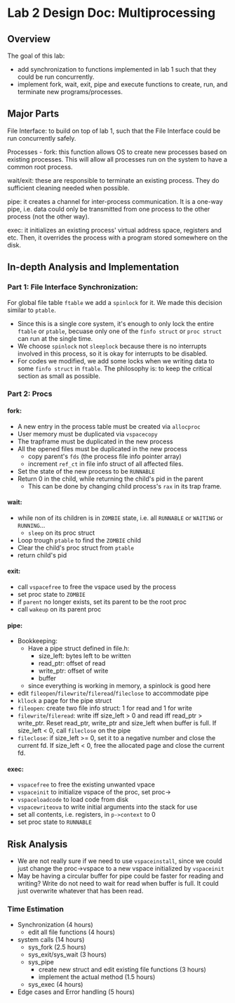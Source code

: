 # Lab 2 Design Doc: Multiprocessing

## Overview

The goal of this lab:
 - add synchronization to functions implemented in lab 1 such that they could be run concurrently.
 - implement fork, wait, exit, pipe and execute functions to create, run, and terminate new programs/processes.

## Major Parts
File Interface: to build on top of lab 1, such that the File Interface could be run concurrently safely.

Processes - fork: this function allows OS to create new processes based on existing processes. This will allow all processes run on the system to have a common root process.

wait/exit: these are responsible to terminate an existing process. They do sufficient cleaning needed when possible.

pipe: it creates a channel for inter-process communication. It is a one-way pipe, i.e. data could only be transmitted from one process to the other process (not the other way).

exec: it initializes an existing process' virtual address space, registers and etc. Then, it overrides the process with a program stored somewhere on the disk.

## In-depth Analysis and Implementation

### Part 1: File Interface Synchronization:
For global file table `ftable` we add a `spinlock` for it. We made this decision similar to `ptable`.
- Since this is a single core system, it's enough to only lock the entire `ftable` or `ptable`, becuase
only one of the `finfo struct` or `proc struct` can run at the single time.
- We choose `spinlock` not `sleeplock` because there is no interrupts involved in this process, so it
is okay for interrupts to be disabled.
- For codes we modified, we add some locks when we writing data to some `finfo struct` in `ftable`.
The philosophy is: to keep the critical section as small as possible.

### Part 2: Procs

#### fork:
- A new entry in the process table must be created via `allocproc`
- User memory must be duplicated via `vspacecopy`
- The trapframe must be duplicated in the new process
- All the opened files must be duplicated in the new process
    - copy parent's `fds` (the process file info pointer array)
    - increment `ref_ct` in file info struct of all affected files.
- Set the state of the new process to be `RUNNABLE`
- Return 0 in the child, while returning the child's pid in the parent
    - This can be done by changing child process's `rax` in its trap frame.

#### wait:
 - while non of its children is in `ZOMBIE` state, i.e. all `RUNNABLE` or `WAITING` or `RUNNING`...
    - `sleep` on its proc struct
 - Loop trough `ptable` to find the `ZOMBIE` child
 - Clear the child's proc struct from `ptable`
 - return child's pid

#### exit:
 - call `vspacefree` to free the vspace used by the process
 - set proc state to `ZOMBIE`
 - if `parent` no longer exists, set its parent to be the root proc
 - call `wakeup` on its parent proc

#### pipe:
- Bookkeeping:
    - Have a pipe struct defined in file.h:
        - size_left: bytes left to be written
        - read_ptr: offset of read
        - write_ptr: offset of write
        - buffer
    - since everything is working in memory, a spinlock is good here
- edit `fileopen`/`filewrite`/`fileread`/`fileclose` to accommodate pipe
- `kllock` a page for the pipe struct
- `fileopen`: create two file info struct: 1 for read and 1 for write
- `filewrite`/`fileread`: write iff size_left > 0 and read iff read_ptr > write_ptr. Reset read_ptr, write_ptr and size_left when buffer is full. If size_left < 0, call `fileclose` on the pipe
- `fileclose`: if size_left >= 0, set it to a negative number and close the current fd. If size_left < 0, free the allocated page and close the current fd.

#### exec:
- `vspacefree` to free the existing unwanted vpace
- `vspaceinit` to initialize vspace of the proc, set proc->
- `vspaceloadcode` to load code from disk
- `vspacewriteova` to write initial arguments into the stack for use
- set all contents, i.e. registers, in `p->context` to 0
- set proc state to `RUNNABLE`

## Risk Analysis
- We are not really sure if we need to use `vspaceinstall`, since we could just change the proc->vspace to a new vspace initialized by `vspaceinit`
- May be having a circular buffer for pipe could be faster for reading and writing? Write do not need to wait for read when buffer is full. It could just overwrite whatever that has been read.

### Time Estimation
 - Synchronization (4 hours)
    - edit all file functions (4 hours)
 - system calls (14 hours)
    - sys_fork (2.5 hours)
    - sys_exit/sys_wait (3 hours)
    - sys_pipe
      - create new struct and edit existing file functions (3 hours)
      - implement the actual method (1.5 hours)
    - sys_exec (4 hours)
 - Edge cases and Error handling (5 hours)
